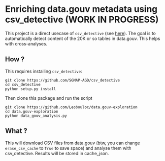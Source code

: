 # Enriching data.gouv metadata using csv_detective (WORK IN PROGRESS)

This project is a direct usecase of `csv_detective` (see [here](https://github.com/SGMAP-AGD/csv_detective)). The goal is to automatically detect content of the 20K or so tables in data.gouv. This helps with cross-analyses.

## How ?

This requires installing `csv_detective`:

```
git clone https://github.com/SGMAP-AGD/csv_detective
cd csv_detective
python setup.py install
```

Then clone this package and run the script

```
git clone https://github.com/Leobouloc/data.gouv-exploration
cd data.gouv-exploration
python data_gouv_analysis.py
```

## What ?

This will download CSV files from data.gouv (btw, you can change `erase_csv_cache` to `True` to save space) and analyse them with csv_detective. Results will be stored in cache_json.
